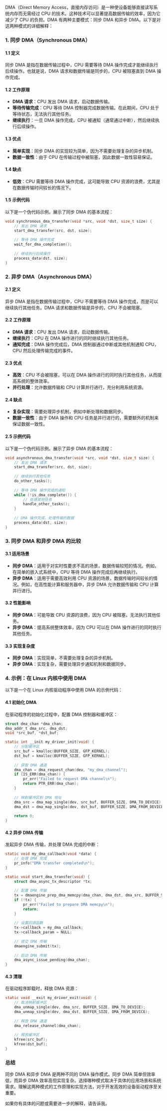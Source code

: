 DMA（Direct Memory Access，直接内存访问）是一种使设备能够直接读写系统内存而无需经过 CPU 的技术。这种技术可以显著提高数据传输的效率，因为它减少了 CPU 的负担。DMA 有两种主要模式：同步 DMA 和异步 DMA。以下是对这两种模式的详细解释：

### 1. 同步 DMA（Synchronous DMA）

#### 1.1 定义
同步 DMA 是指在数据传输过程中，CPU 需要等待 DMA 操作完成才能继续执行后续操作。也就是说，DMA 请求和数据传输是同步的，CPU 被阻塞直到 DMA 操作完成。

#### 1.2 工作原理
- **DMA 请求**：CPU 发出 DMA 请求，启动数据传输。
- **等待传输完成**：CPU 等待 DMA 控制器完成数据传输。在此期间，CPU 处于等待状态，无法执行其他任务。
- **继续执行**：一旦 DMA 操作完成，CPU 被通知（通常通过中断），然后继续执行后续操作。

#### 1.3 优点
- **简单实现**：同步 DMA 的实现较为简单，因为不需要处理复杂的异步机制。
- **数据一致性**：由于 CPU 在传输过程中被阻塞，因此数据一致性容易保证。

#### 1.4 缺点
- **低效**：CPU 需要等待 DMA 操作完成，这可能导致 CPU 资源的浪费，尤其是在数据传输时间较长的情况下。

#### 1.5 示例代码
以下是一个伪代码示例，展示了同步 DMA 的基本流程：

```c
void synchronous_dma_transfer(void *src, void *dst, size_t size) {
    // 发出 DMA 请求
    start_dma_transfer(src, dst, size);
    
    // 等待 DMA 操作完成
    wait_for_dma_completion();
    
    // 继续执行后续操作
    process_data(dst, size);
}
```

### 2. 异步 DMA（Asynchronous DMA）

#### 2.1 定义
异步 DMA 是指在数据传输过程中，CPU 不需要等待 DMA 操作完成，而是可以继续执行其他任务。DMA 请求和数据传输是异步的，CPU 不会被阻塞。

#### 2.2 工作原理
- **DMA 请求**：CPU 发出 DMA 请求，启动数据传输。
- **继续执行**：CPU 在 DMA 操作进行的同时继续执行其他任务。
- **通知完成**：DMA 操作完成后，DMA 控制器通过中断或其他机制通知 CPU，CPU 然后处理传输完成的事件。

#### 2.3 优点
- **高效**：CPU 不会被阻塞，可以在 DMA 操作进行的同时执行其他任务，从而提高系统的整体效率。
- **并行处理**：允许数据传输和 CPU 计算并行进行，充分利用系统资源。

#### 2.4 缺点
- **复杂实现**：需要处理异步机制，例如中断处理和数据同步。
- **数据一致性**：由于 DMA 操作和 CPU 任务是并行进行的，需要额外的机制来保证数据一致性。

#### 2.5 示例代码
以下是一个伪代码示例，展示了异步 DMA 的基本流程：

```c
void asynchronous_dma_transfer(void *src, void *dst, size_t size) {
    // 发出 DMA 请求
    start_dma_transfer(src, dst, size);
    
    // 继续执行其他任务
    do_other_tasks();
    
    // 等待 DMA 操作完成的通知
    while (!is_dma_complete()) {
        // 处理其他任务
        handle_other_tasks();
    }
    
    // DMA 操作完成，处理传输的数据
    process_data(dst, size);
}
```

### 3. 同步 DMA 和异步 DMA 的比较

#### 3.1 适用场景
- **同步 DMA**：适用于对实时性要求不高的场景，数据传输较短的情况。例如，在简单的嵌入式系统中，CPU 等待 DMA 操作完成后再继续执行。
- **异步 DMA**：适用于需要高效利用 CPU 资源的场景，数据传输时间较长的情况。例如，在高性能计算和服务器中，异步 DMA 允许数据传输和 CPU 计算并行进行。

#### 3.2 性能影响
- **同步 DMA**：可能导致 CPU 资源的浪费，因为 CPU 被阻塞，无法执行其他任务。
- **异步 DMA**：提高系统整体效率，因为 CPU 可以在 DMA 操作进行的同时执行其他任务。

#### 3.3 实现复杂度
- **同步 DMA**：实现简单，不需要处理复杂的异步机制。
- **异步 DMA**：实现复杂，需要处理异步通知机制和数据同步。

### 4. 示例：在 Linux 内核中使用 DMA

以下是一个在 Linux 内核驱动程序中使用 DMA 的示例代码：

#### 4.1 初始化 DMA

在驱动程序的初始化过程中，配置 DMA 控制器和缓冲区：

```c
struct dma_chan *dma_chan;
dma_addr_t dma_src, dma_dst;
void *src_buf, *dst_buf;

static int __init my_driver_init(void) {
    // 分配缓冲区
    src_buf = kmalloc(BUFFER_SIZE, GFP_KERNEL);
    dst_buf = kmalloc(BUFFER_SIZE, GFP_KERNEL);
    
    // 获取 DMA 通道
    dma_chan = dma_request_chan(dev, "my_dma_channel");
    if (IS_ERR(dma_chan)) {
        pr_err("Failed to request DMA channel\n");
        return PTR_ERR(dma_chan);
    }
    
    // 映射缓冲区到 DMA 地址
    dma_src = dma_map_single(dev, src_buf, BUFFER_SIZE, DMA_TO_DEVICE);
    dma_dst = dma_map_single(dev, dst_buf, BUFFER_SIZE, DMA_FROM_DEVICE);
    
    return 0;
}
```

#### 4.2 异步 DMA 传输

发起异步 DMA 传输，并处理 DMA 完成的中断：

```c
static void my_dma_callback(void *data) {
    // 处理 DMA 完成
    pr_info("DMA transfer completed\n");
}

static void start_dma_transfer(void) {
    struct dma_async_tx_descriptor *tx;
    
    // 配置 DMA 传输
    tx = dmaengine_prep_dma_memcpy(dma_chan, dma_dst, dma_src, BUFFER_SIZE, DMA_CTRL_ACK);
    if (!tx) {
        pr_err("Failed to prepare DMA memcpy\n");
        return;
    }
    
    // 设置回调函数
    tx->callback = my_dma_callback;
    tx->callback_param = NULL;
    
    // 提交 DMA 传输
    dmaengine_submit(tx);
    
    // 启动 DMA 传输
    dma_async_issue_pending(dma_chan);
}
```

#### 4.3 清理

在驱动程序卸载时，释放 DMA 资源：

```c
static void __exit my_driver_exit(void) {
    // 取消映射缓冲区
    dma_unmap_single(dev, dma_src, BUFFER_SIZE, DMA_TO_DEVICE);
    dma_unmap_single(dev, dma_dst, BUFFER_SIZE, DMA_FROM_DEVICE);
    
    // 释放 DMA 通道
    dma_release_channel(dma_chan);
    
    // 释放缓冲区
    kfree(src_buf);
    kfree(dst_buf);
}
```

### 总结

同步 DMA 和异步 DMA 是两种不同的 DMA 操作模式。同步 DMA 简单但效率低，而异步 DMA 效率高但实现复杂。选择哪种模式取决于具体的应用场景和系统需求。理解这两种模式的工作原理和实现方法，对于开发高效的设备驱动程序至关重要。

如果你有具体的问题或需要进一步的解释，请告诉我。